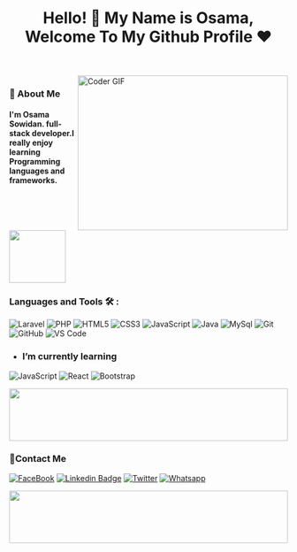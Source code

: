 <h1 align="center">Hello! 👋 <!-- <img src="https://raw.githubusercontent.com/MartinHeinz/MartinHeinz/master/wave.gif" width="25px"> --> My Name is Osama, Welcome To My Github Profile ♥</h1>
<!-- # Hello! <img src="https://raw.githubusercontent.com/MartinHeinz/MartinHeinz/master/wave.gif" width="30px"> My Name is Amr, Welcome To My Github Profile ♥  -->
<!-- <img src="https://github.com/Govindv7555/Govindv7555/blob/main/49e76e0596857673c5c80c85b84394c1.gif" width=1000px height=95px> -->

<br/>
<br/>

<img align="right" src="https://media.giphy.com/media/SWoSkN6DxTszqIKEqv/giphy.gif" alt="Coder GIF" width="380" height="280">

<h3>🚀 About Me</h3> 
<h4> I'm Osama Sowidan. full-stack developer.I really enjoy learning Programming languages and frameworks. </h4>


	

<img align="center" src="https://github.com/Govindv7555/Govindv7555/blob/main/49e76e0596857673c5c80c85b84394c1.gif" width= 45% height=95px>

### Languages and Tools 🛠 : 
![Laravel](![Laravel](https://img.shields.io/badge/laravel-%23FF2D20.svg?style=for-the-badge&logo=laravel&logoColor=white))
![PHP](https://img.shields.io/badge/PHP-777BB4?style=for-the-badge&logo=php&logoColor=white)
![HTML5](https://img.shields.io/badge/-HTML5-%23E44D27?style=flat-square&logo=html5&logoColor=ffffff)
![CSS3](https://img.shields.io/badge/-CSS3-%231572B6?style=flat-square&logo=css3)
![JavaScript](https://img.shields.io/badge/-JavaScript-black?style=flat-square&logo=javascript)
![Java](https://img.shields.io/badge/Java-ED8B00?style=for-the-badge&logo=java&logoColor=white)
![MySql](https://img.shields.io/badge/MySQL-005C84?style=for-the-badge&logo=mysql&logoColor=white)
![Git](https://img.shields.io/badge/-Git-%23F05032?style=flat-square&logo=git&logoColor=%23ffffff)
![GitHub](https://img.shields.io/badge/-GitHub-181717?style=flat-square&logo=github)
![VS Code](http://img.shields.io/badge/-VS%20Code-007ACC?style=flat-square&logo=visual-studio-code&logoColor=ffffff)


- ### I’m currently learning 
 ![JavaScript](https://img.shields.io/badge/-JavaScript-black?style=flat-square&logo=javascript)
 ![React](https://img.shields.io/badge/-React-%23282C34?style=flat-square&logo=react)
 ![Bootstrap](https://img.shields.io/badge/-Bootstrap-563D7C?style=flat-square&logo=Bootstrap)

<img src="https://github.com/Govindv7555/Govindv7555/blob/main/49e76e0596857673c5c80c85b84394c1.gif" width=100% height=95px>

### 🔗Contact Me
[![FaceBook](https://img.shields.io/badge/FaceBook-385490?style=for-the-badge&logo=FaceBook&logoColor=white)](https://www.facebook.com/osama.sowidan.3)
[![Linkedin Badge](https://img.shields.io/badge/-LinkedIn-blue?style=flat-square&logo=Linkedin&logoColor=white&link=https://www.linkedin.com/in/osamasowidan?fbclid=IwAR2GQHOg_V5M1g1n4E85stLhI1Y_ihhGWhOKgzbt0P9p8Zlnfl284Ku4_Kc)](https://www.linkedin.com/in/osamasowidan?fbclid=IwAR2GQHOg_V5M1g1n4E85stLhI1Y_ihhGWhOKgzbt0P9p8Zlnfl284Ku4_Kc)
<a href="https://twitter.com/osamasowidan" target="_blank"><img src="https://img.shields.io/badge/-Twitter-1ca0f1?style=flat-square&labelColor=1ca0f1&logo=twitter&logoColor=white" alt="Twitter"></a>
[![Whatsapp](https://img.shields.io/badge/-Whatsapp-075e54?style=for-the-badge&logo=Whatsapp&logoColor=white)](https://api.whatsapp.com/send/?phone=+201019465724)

<img src="https://github.com/Govindv7555/Govindv7555/blob/main/49e76e0596857673c5c80c85b84394c1.gif" width=100% height=95px>

